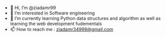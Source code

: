 - 👋 Hi, I’m @ziadamr99
- 👀 I’m interested in Software engineering
- 🌱 I’m currently learning Python data structures and algorithm as well as learning the web development fudementals
- 📫 How to reach me : ziadamr34999@gmail.com

<!---
ziadamr99/ziadamr99 is a ✨ special ✨ repository because its `README.md` (this file) appears on your GitHub profile.
You can click the Preview link to take a look at your changes.
--->
